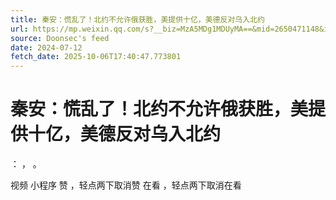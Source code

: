 ```yaml
---
title: 秦安：慌乱了！北约不允许俄获胜，美提供十亿，美德反对乌入北约
url: https://mp.weixin.qq.com/s?__biz=MzA5MDg1MDUyMA==&mid=2650471148&idx=1&sn=c4765d475557e7f8378b98d15178537b
source: Doonsec's feed
date: 2024-07-12
fetch_date: 2025-10-06T17:40:47.773801
---
```


# 秦安：慌乱了！北约不允许俄获胜，美提供十亿，美德反对乌入北约

：
，
。

视频
小程序
赞
，轻点两下取消赞
在看
，轻点两下取消在看